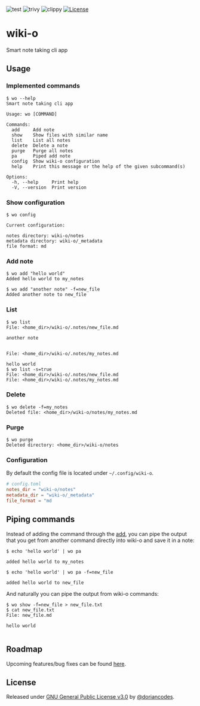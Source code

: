 ![test](https://github.com/doriancodes/wiki-o/actions/workflows/test.yml/badge.svg)
![trivy](https://github.com/doriancodes/wiki-o/actions/workflows/trivy.yml/badge.svg)
![clippy](https://github.com/doriancodes/wiki-o/actions/workflows/clippy.yml/badge.svg)
[![License](https://img.shields.io/badge/License-GNU_General_Public_License_v3.0-green)](#license)

# wiki-o

Smart note taking cli app

## Usage

### Implemented commands

```console
$ wo --help
Smart note taking cli app

Usage: wo [COMMAND]

Commands:
  add     Add note
  show    Show files with similar name
  list    List all notes
  delete  Delete a note
  purge   Purge all notes
  pa      Piped add note
  config  Show wiki-o configuration
  help    Print this message or the help of the given subcommand(s)

Options:
  -h, --help     Print help
  -V, --version  Print version
```

### Show configuration

```console
$ wo config

Current configuration:

notes directory: wiki-o/notes
metadata directory: wiki-o/_metadata
file format: md
```

### Add note

```console
$ wo add "hello world"
Added hello world to my_notes

$ wo add "another note" -f=new_file
Added another note to new_file
```

### List

```console
$ wo list
File: <home_dir>/wiki-o/.notes/new_file.md

another note


File: <home_dir>/wiki-o/.notes/my_notes.md

hello world
$ wo list -s=true
File: <home_dir>/wiki-o/.notes/new_file.md
File: <home_dir>/wiki-o/.notes/my_notes.md
```

### Delete

```console
$ wo delete -f=my_notes
Deleted file: <home_dir>/wiki-o/notes/my_notes.md
```

### Purge

```console
$ wo purge
Deleted directory: <home_dir>/wiki-o/notes
```

### Configuration

By default the config file is located under `~/.config/wiki-o`.

```toml
# config.toml
notes_dir = "wiki-o/notes"
metadata_dir = "wiki-o/_metadata"
file_format = "md
```

## Piping commands

Instead of adding the command through the [add](#add-note), you can pipe the output that you get from another command directly into wiki-o and save it in a note:

```console
$ echo 'hello world' | wo pa

added hello world to my_notes

$ echo 'hello world' | wo pa -f=new_file

added hello world to new_file
```

And naturally you can pipe the output from wiki-o commands:

```console
$ wo show -f=new_file > new_file.txt
$ cat new_file.txt
File: new_file.md

hello world


```


## Roadmap

Upcoming features/bug fixes can be found [here](/roadmap/TODO.md).

## License

Released under [GNU General Public License v3.0](/LICENSE) by [@doriancodes](https://github.com/doriancodes).
